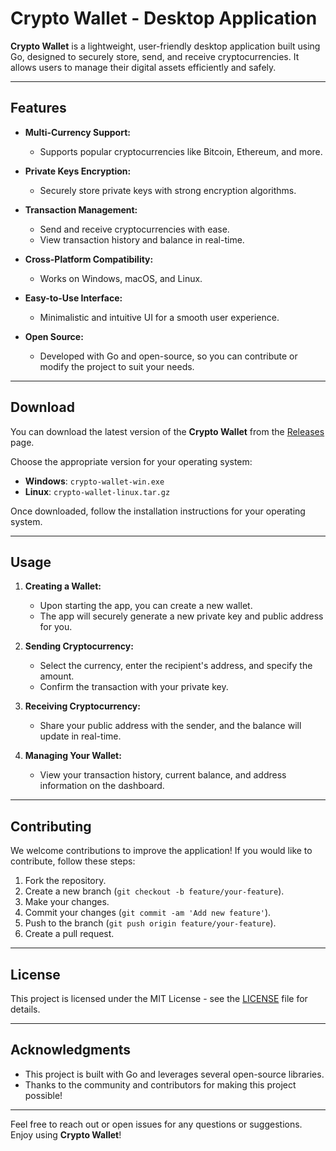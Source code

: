 # Crypto Wallet - Desktop Application

**Crypto Wallet** is a lightweight, user-friendly desktop application built using Go, designed to securely store, send, and receive cryptocurrencies. It allows users to manage their digital assets efficiently and safely.

---

## Features

- **Multi-Currency Support:** 
  - Supports popular cryptocurrencies like Bitcoin, Ethereum, and more.
  
- **Private Keys Encryption:** 
  - Securely store private keys with strong encryption algorithms.
  
- **Transaction Management:** 
  - Send and receive cryptocurrencies with ease.
  - View transaction history and balance in real-time.

- **Cross-Platform Compatibility:**
  - Works on Windows, macOS, and Linux.

- **Easy-to-Use Interface:**
  - Minimalistic and intuitive UI for a smooth user experience.
  
- **Open Source:**
  - Developed with Go and open-source, so you can contribute or modify the project to suit your needs.

---

## Download

You can download the latest version of the **Crypto Wallet** from the [Releases](https://github.com/drizzleEnt/wallet/releases) page.

Choose the appropriate version for your operating system:

- **Windows**: `crypto-wallet-win.exe`
- **Linux**: `crypto-wallet-linux.tar.gz`

Once downloaded, follow the installation instructions for your operating system.

---

## Usage

1. **Creating a Wallet:**
   - Upon starting the app, you can create a new wallet.
   - The app will securely generate a new private key and public address for you.

2. **Sending Cryptocurrency:**
   - Select the currency, enter the recipient's address, and specify the amount.
   - Confirm the transaction with your private key.

3. **Receiving Cryptocurrency:**
   - Share your public address with the sender, and the balance will update in real-time.

4. **Managing Your Wallet:**
   - View your transaction history, current balance, and address information on the dashboard.

---

## Contributing

We welcome contributions to improve the application! If you would like to contribute, follow these steps:

1. Fork the repository.
2. Create a new branch (`git checkout -b feature/your-feature`).
3. Make your changes.
4. Commit your changes (`git commit -am 'Add new feature'`).
5. Push to the branch (`git push origin feature/your-feature`).
6. Create a pull request.

---

## License

This project is licensed under the MIT License - see the [LICENSE](LICENSE) file for details.

---

## Acknowledgments

- This project is built with Go and leverages several open-source libraries.
- Thanks to the community and contributors for making this project possible!

---

Feel free to reach out or open issues for any questions or suggestions. Enjoy using **Crypto Wallet**!